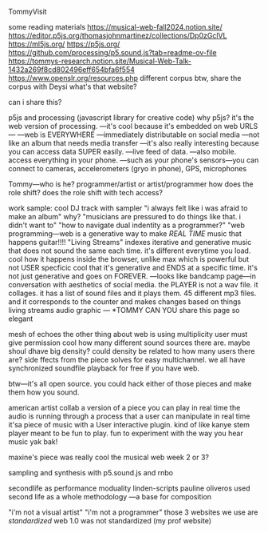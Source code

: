 TommyVisit

some reading materials
https://musical-web-fall2024.notion.site/ 
https://editor.p5js.org/thomasjohnmartinez/collections/Dp0zGclVL
https://ml5js.org/
https://p5js.org/
https://github.com/processing/p5.sound.js?tab=readme-ov-file
https://tommys-research.notion.site/Musical-Web-Talk-1432a269f8cd802496eff654bfa6f554
https://www.openslr.org/resources.php different corpus 
btw, share the corpus with Deysi what's that website?

can i share this?

p5js and processing (javascript library for creative code) 
why p5js?
it's the web version of processing.
—it's cool because it's embedded on web URLS—
—web is EVERYWHERE
—immediately distributable on social media —not like an album that needs media transfer
—it's also really interesting because you can access data SUPER easily.
—live feed of data.
—also mobile. access everything in your phone.
—such as your phone's sensors—you can connect to cameras, accelerometers (gryo in phone), GPS, microphones

Tommy—who is he?
programmer/artist or artist/programmer
how does the role shift?
does the role shift with tech access?


work sample:
cool DJ track with sampler
"i always felt like i was afraid to make an album"
why?
"musicians are pressured to do things like that. i didn't want to"
"how to navigate dual indentity as a programmer?"
"web programming—web is a generative way to make *REAL TIME* music that happens 
guitar!!!! "Living Streams" indexes iterative and generative music that does not sound the same each time. it's different everytime you load. cool how it happens inside the browser, unlike max which is powerful but not USER specficic
cool that it's generative and ENDS at a specific time. it's not just generative and goes on FOREVER.
—looks like bandcamp page—in conversation with aesthetics of social media. 
the PLAYER is not a wav file. it collages. 
it has a list of sound files and it plays them.
45 different mp3 files.
and it corresponds to the counter and makes changes based on things 
living streams audio graphic —
*TOMMY CAN YOU share this page
so elegant

mesh of echoes
the other thing about web is using multiplicity
user must give permission
cool how many different sound sources there are. maybe shoul dhave big density?
could density be related to how many users there are?
side ffects from the piece
solves for easy multichannel. we all have synchronized soundfile playback for free if you have web.

btw—it's all open source. you could hack either of those pieces and make them how you sound.

american artist collab
a version of a piece you can play in real time
the audio is running through a process that a user can manipulate in real time
it'sa piece of music with a User interactive plugin.
kind of like kanye stem player
meant to be fun to play. fun to experiment with the way you hear music
yak bak!

maxine's piece
was really cool
the musical web week 2
or 3?

sampling and synthesis with p5.sound.js
and rnbo

secondlife as performance moduality
linden-scripts
pauline oliveros used second life as a whole methodology —a base for composition

"i'm not a visual artist"
"i'm not a programmer"
those 3 websites we use are *standardized*
web 1.0 was not standardized (my prof website)



